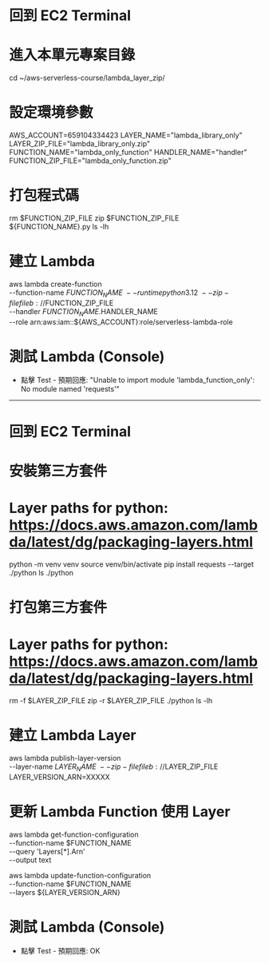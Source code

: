 # 回到 EC2 Terminal 

# 進入本單元專案目錄
cd ~/aws-serverless-course/lambda_layer_zip/

# 設定環境參數
AWS_ACCOUNT=659104334423
LAYER_NAME="lambda_library_only"
LAYER_ZIP_FILE="lambda_library_only.zip"
FUNCTION_NAME="lambda_only_function"
HANDLER_NAME="handler"
FUNCTION_ZIP_FILE="lambda_only_function.zip"

# 打包程式碼
rm $FUNCTION_ZIP_FILE
zip $FUNCTION_ZIP_FILE ${FUNCTION_NAME}.py
ls -lh

# 建立 Lambda 
aws lambda create-function \
    --function-name $FUNCTION_NAME \
    --runtime python3.12 \
    --zip-file fileb://$FUNCTION_ZIP_FILE \
    --handler $FUNCTION_NAME.$HANDLER_NAME \
    --role arn:aws:iam::${AWS_ACCOUNT}:role/serverless-lambda-role

# 測試 Lambda (Console)
 - 點擊 Test - 預期回應: "Unable to import module 'lambda_function_only': No module named 'requests'"

--- 
# 回到 EC2 Terminal 

# 安裝第三方套件
# Layer paths for python: https://docs.aws.amazon.com/lambda/latest/dg/packaging-layers.html
python -m venv venv
source venv/bin/activate
pip install requests --target ./python
ls ./python

# 打包第三方套件
# Layer paths for python: https://docs.aws.amazon.com/lambda/latest/dg/packaging-layers.html
rm -f $LAYER_ZIP_FILE
zip -r $LAYER_ZIP_FILE ./python
ls -lh

# 建立 Lambda Layer 
aws lambda publish-layer-version \
    --layer-name $LAYER_NAME \
    --zip-file fileb://$LAYER_ZIP_FILE
LAYER_VERSION_ARN=XXXXX

# 更新 Lambda Function 使用 Layer
aws lambda get-function-configuration \
    --function-name $FUNCTION_NAME \
    --query 'Layers[*].Arn' \
    --output text


aws lambda update-function-configuration \
    --function-name $FUNCTION_NAME \
    --layers ${LAYER_VERSION_ARN}

# 測試 Lambda (Console)
 - 點擊 Test - 預期回應: OK

